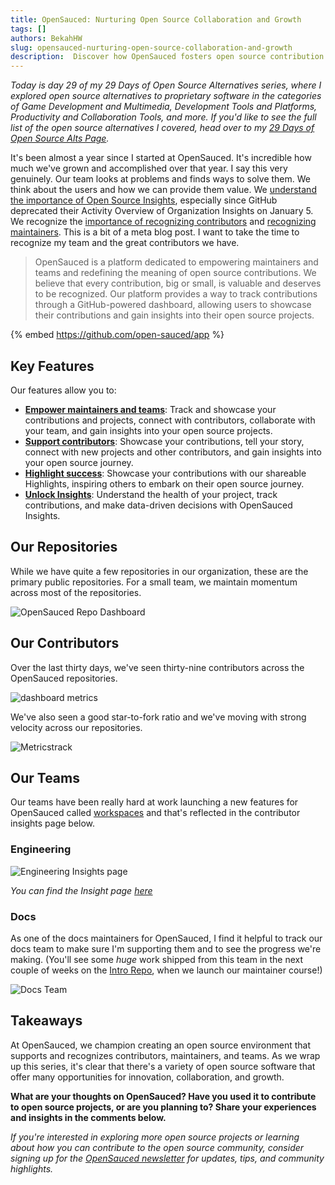 ```yaml
---
title: OpenSauced: Nurturing Open Source Collaboration and Growth
tags: []
authors: BekahHW
slug: opensauced-nurturing-open-source-collaboration-and-growth
description:  Discover how OpenSauced fosters open source contribution and community engagement, making it easier for developers to contribute, learn, and grow.
---
```

*Today is day 29 of my 29 Days of Open Source Alternatives series, where I explored open source alternatives to proprietary software in the categories of Game Development and Multimedia, Development Tools and Platforms, Productivity and Collaboration Tools, and more. If you'd like to see the full list of the open source alternatives I covered, head over to my [29 Days of Open Source Alts Page](https://oss.fyi/oss-alts).*

It's been almost a year since I started at OpenSauced. It's incredible how much we've grown and accomplished over that year. I say this very genuinely. Our team looks at problems and finds ways to solve them. We think about the users and how we can provide them value. We [understand the importance of Open Source Insights](https://opensauced.pizza/blog/bridging-the-gap-organizational-insights), especially since GitHub deprecated their Activity Overview of Organization Insights on January 5. We recognize the [importance of recognizing contributors](https://opensauced.pizza/blog/the-need-for-recognition-in-open-source) and [recognizing maintainers](https://opensauced.pizza/blog/the-lonely-journey-of-open-source-maintainers). This is a bit of a meta blog post. I want to take the time to recognize my team and the great contributors we have.

> OpenSauced is a platform dedicated to empowering maintainers and teams and redefining the meaning of open source contributions. We believe that every contribution, big or small, is valuable and deserves to be recognized. Our platform provides a way to track contributions through a GitHub-powered dashboard, allowing users to showcase their contributions and gain insights into their open source projects.

{% embed https://github.com/open-sauced/app %}

## Key Features 

Our features allow you to:

- [**Empower maintainers and teams**](../docs/maintainers/maintainers-guide.md): Track and showcase your contributions and projects, connect with contributors, collaborate with your team, and gain insights into your open source projects.
- [**Support contributors**](../docs/contributors/contributors-guide.md): Showcase your contributions, tell your story, connect with new projects and other contributors, and gain insights into your open source journey.
- [**Highlight success**](../docs/features/highlights.md): Showcase your contributions with our shareable Highlights, inspiring others to embark on their open source journey.
- [**Unlock Insights**](./features/repo-insights.md): Understand the health of your project, track contributions, and make data-driven decisions with OpenSauced Insights.

## Our Repositories 

While we have quite a few repositories in our organization, these are the primary public repositories. For a small team, we maintain momentum across most of the repositories. 

![OpenSauced Repo Dashboard](https://dev-to-uploads.s3.amazonaws.com/uploads/articles/yit148k7ged2yxu263th.png)

## Our Contributors

Over the last thirty days, we've seen thirty-nine contributors across the OpenSauced repositories. 

![dashboard metrics](https://dev-to-uploads.s3.amazonaws.com/uploads/articles/4thfazrmwmgpp2u73cu3.png)

We've also seen a good star-to-fork ratio and we've moving with strong velocity across our repositories.

![Metrics](https://dev-to-uploads.s3.amazonaws.com/uploads/articles/jlk9txv7cu12xir7ts09.png)track

## Our Teams

Our teams have been really hard at work launching a new features for OpenSauced called [workspaces](https://docs.opensauced.pizza/features/workspaces/) and that's reflected in the contributor insights page below.

### Engineering

![Engineering Insights page](https://dev-to-uploads.s3.amazonaws.com/uploads/articles/q39o7cnk27t5bsjph08g.png)

*You can find the Insight page [here](https://app.opensauced.pizza/workspaces/70809527-03ce-41ec-a159-fc664651afdb/contributor-insights/863746b2-a299-4091-bc4c-47616f4577b3/activity)*

### Docs

As one of the docs maintainers for OpenSauced, I find it helpful to track our docs team to make sure I'm supporting them and to see the progress we're making. (You'll see some *huge* work shipped from this team in the next couple of weeks on the [Intro Repo](https://github.com/open-sauced/intro), when we launch our maintainer course!)

![Docs Team](https://dev-to-uploads.s3.amazonaws.com/uploads/articles/aqjcxhyxl4g1bowsvfub.png)


## Takeaways

At OpenSauced, we champion creating an open source environment that supports and recognizes contributors, maintainers, and teams. As we wrap up this series, it's clear that there's a variety of open source software that offer many opportunities for innovation, collaboration, and growth. 

**What are your thoughts on OpenSauced? Have you used it to contribute to open source projects, or are you planning to? Share your experiences and insights in the comments below.**

*If you're interested in exploring more open source projects or learning about how you can contribute to the open source community, consider signing up for the [OpenSauced newsletter](https://news.opensauced.pizza/#/portal/signup) for updates, tips, and community highlights.*
